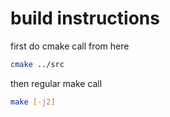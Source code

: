 # build instructions

first do cmake call from here

~~~bash
cmake ../src
~~~

then regular make call

~~~bash
make [-j2]
~~~